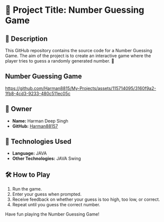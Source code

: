 # 🎲 Project Title: Number Guessing Game

## 📝 Description

This GitHub repository contains the source code for a Number Guessing Game. The aim of the project is to create an interactive game where the player tries to guess a randomly generated number. 🚀

## Number Guessing Game


https://github.com/Harman8815/My-Projects/assets/115714095/3160f9a2-1fb8-4cd3-9233-480c511ec05c



## 🤵 Owner

- **Name:** Harman Deep Singh
- **GitHub:** [Harman88157](https://github.com/Harman88157)

## 🚀 Technologies Used

- **Language:** JAVA 
- **Other Technologies:** JAVA Swing


## 🛠️ How to Play

1. Run the game.
2. Enter your guess when prompted.
3. Receive feedback on whether your guess is too high, too low, or correct.
4. Repeat until you guess the correct number.

Have fun playing the Number Guessing Game!
